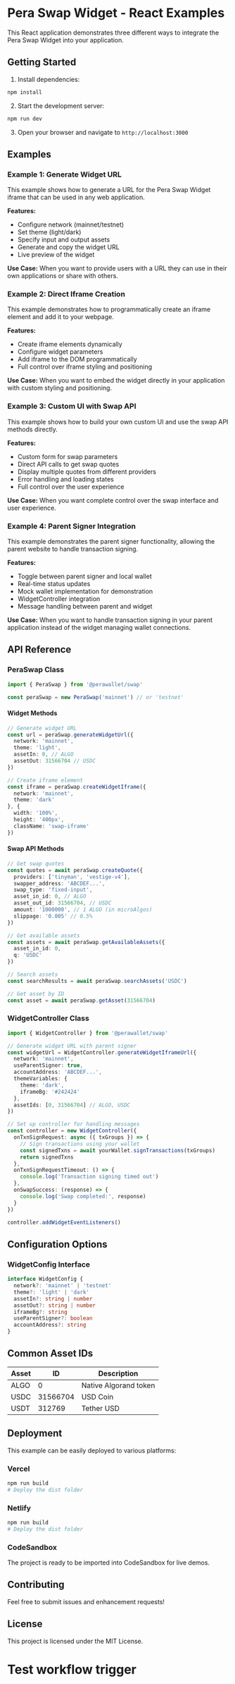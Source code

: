 # Pera Swap Widget - React Examples

This React application demonstrates three different ways to integrate the Pera Swap Widget into your application.

## Getting Started

1. Install dependencies:
```bash
npm install
```

2. Start the development server:
```bash
npm run dev
```

3. Open your browser and navigate to `http://localhost:3000`

## Examples

### Example 1: Generate Widget URL
This example shows how to generate a URL for the Pera Swap Widget iframe that can be used in any web application.

**Features:**
- Configure network (mainnet/testnet)
- Set theme (light/dark)
- Specify input and output assets
- Generate and copy the widget URL
- Live preview of the widget

**Use Case:** When you want to provide users with a URL they can use in their own applications or share with others.

### Example 2: Direct Iframe Creation
This example demonstrates how to programmatically create an iframe element and add it to your webpage.

**Features:**
- Create iframe elements dynamically
- Configure widget parameters
- Add iframe to the DOM programmatically
- Full control over iframe styling and positioning

**Use Case:** When you want to embed the widget directly in your application with custom styling and positioning.

### Example 3: Custom UI with Swap API
This example shows how to build your own custom UI and use the swap API methods directly.

**Features:**
- Custom form for swap parameters
- Direct API calls to get swap quotes
- Display multiple quotes from different providers
- Error handling and loading states
- Full control over the user experience

**Use Case:** When you want complete control over the swap interface and user experience.

### Example 4: Parent Signer Integration
This example demonstrates the parent signer functionality, allowing the parent website to handle transaction signing.

**Features:**
- Toggle between parent signer and local wallet
- Real-time status updates
- Mock wallet implementation for demonstration
- WidgetController integration
- Message handling between parent and widget

**Use Case:** When you want to handle transaction signing in your parent application instead of the widget managing wallet connections.

## API Reference

### PeraSwap Class

```typescript
import { PeraSwap } from '@perawallet/swap'

const peraSwap = new PeraSwap('mainnet') // or 'testnet'
```

#### Widget Methods

```typescript
// Generate widget URL
const url = peraSwap.generateWidgetUrl({
  network: 'mainnet',
  theme: 'light',
  assetIn: 0, // ALGO
  assetOut: 31566704 // USDC
})

// Create iframe element
const iframe = peraSwap.createWidgetIframe({
  network: 'mainnet',
  theme: 'dark'
}, {
  width: '100%',
  height: '400px',
  className: 'swap-iframe'
})
```

#### Swap API Methods

```typescript
// Get swap quotes
const quotes = await peraSwap.createQuote({
  providers: ['tinyman', 'vestige-v4'],
  swapper_address: 'ABCDEF...',
  swap_type: 'fixed-input',
  asset_in_id: 0, // ALGO
  asset_out_id: 31566704, // USDC
  amount: '1000000', // 1 ALGO (in microAlgos)
  slippage: '0.005' // 0.5%
})

// Get available assets
const assets = await peraSwap.getAvailableAssets({
  asset_in_id: 0,
  q: 'USDC'
})

// Search assets
const searchResults = await peraSwap.searchAssets('USDC')

// Get asset by ID
const asset = await peraSwap.getAsset(31566704)
```

### WidgetController Class

```typescript
import { WidgetController } from '@perawallet/swap'

// Generate widget URL with parent signer
const widgetUrl = WidgetController.generateWidgetIframeUrl({
  network: 'mainnet',
  useParentSigner: true,
  accountAddress: 'ABCDEF...',
  themeVariables: {
    theme: 'dark',
    iframeBg: '#242424'
  },
  assetIds: [0, 31566704] // ALGO, USDC
})

// Set up controller for handling messages
const controller = new WidgetController({
  onTxnSignRequest: async ({ txGroups }) => {
    // Sign transactions using your wallet
    const signedTxns = await yourWallet.signTransactions(txGroups)
    return signedTxns
  },
  onTxnSignRequestTimeout: () => {
    console.log('Transaction signing timed out')
  },
  onSwapSuccess: (response) => {
    console.log('Swap completed:', response)
  }
})

controller.addWidgetEventListeners()
```

## Configuration Options

### WidgetConfig Interface

```typescript
interface WidgetConfig {
  network?: 'mainnet' | 'testnet'
  theme?: 'light' | 'dark'
  assetIn?: string | number
  assetOut?: string | number
  iframeBg?: string
  useParentSigner?: boolean
  accountAddress?: string
}
```

## Common Asset IDs

| Asset | ID | Description |
|-------|----|-------------|
| ALGO | 0 | Native Algorand token |
| USDC | 31566704 | USD Coin |
| USDT | 312769 | Tether USD |

## Deployment

This example can be easily deployed to various platforms:

### Vercel
```bash
npm run build
# Deploy the dist folder
```

### Netlify
```bash
npm run build
# Deploy the dist folder
```

### CodeSandbox
The project is ready to be imported into CodeSandbox for live demos.

## Contributing

Feel free to submit issues and enhancement requests!

## License

This project is licensed under the MIT License.
# Test workflow trigger
